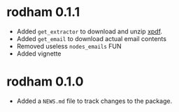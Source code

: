 # rodham 0.1.1

* Added `get_extractor` to download and unzip [xpdf](http://www.foolabs.com/xpdf).
* Added `get_email` to download actual email contents
* Removed useless `nodes_emails` FUN
* Added vignette

# rodham 0.1.0

* Added a `NEWS.md` file to track changes to the package.



